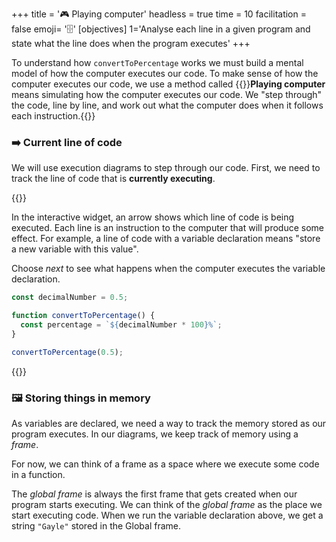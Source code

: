+++
title = '🎮 Playing computer'
headless = true
time = 10
facilitation = false
emoji= '🗄️'
[objectives]
    1='Analyse each line in a given program and state what the line does when the program executes'
+++

To understand how `convertToPercentage` works we must build a mental model of how the computer executes our code. To make sense of how the computer executes our code, we use a method called {{<tooltip title="playing computer">}}**Playing computer** means simulating how the computer executes our code. We "step through" the code, line by line, and work out what the computer does when it follows each instruction.{{</tooltip>}}

### ➡️ Current line of code

We will use execution diagrams to step through our code. First, we need to track the line of code that is **currently executing**.

{{<note type="activity" title="Playing computer">}}

In the interactive widget, an arrow shows which line of code is being executed. Each line is an instruction to the computer that will produce some effect. For example, a line of code with a variable declaration means "store a new variable with this value".

Choose _next_ to see what happens when the computer executes the variable declaration.

```js {linenos=table,linenostart=1}
const decimalNumber = 0.5;

function convertToPercentage() {
  const percentage = `${decimalNumber * 100}%`;
}

convertToPercentage(0.5);
```

{{</note>}}

### 🖼️ Storing things in memory

As variables are declared, we need a way to track the memory stored as our program executes. In our diagrams, we keep track of memory using a _frame_.

For now, we can think of a frame as a space where we execute some code in a function.

The _global frame_ is always the first frame that gets created when our program starts executing. We can think of the _global frame_ as the place we start executing code. When we run the variable declaration above, we get a string `"Gayle"` stored in the Global frame.
